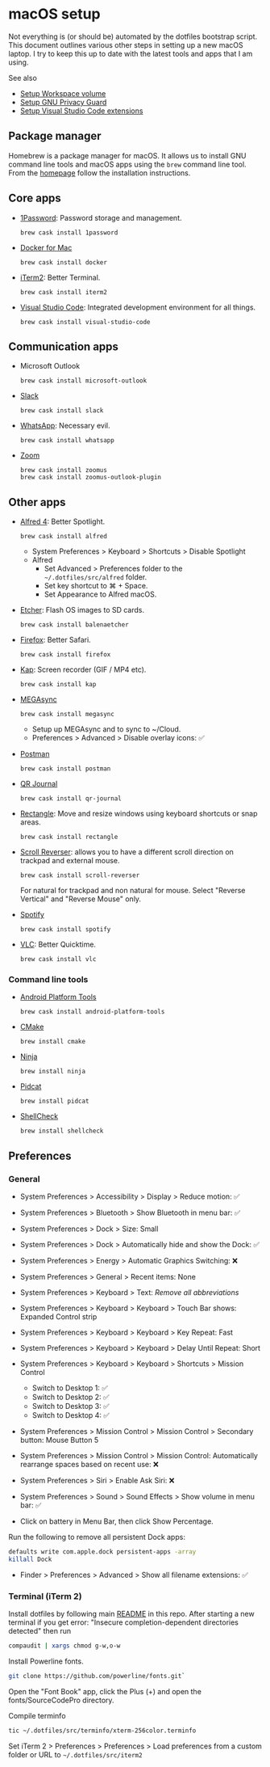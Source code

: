 # macOS setup

Not everything is (or should be) automated by the dotfiles bootstrap script.
This document outlines various other steps in setting up a new macOS laptop. I
try to keep this up to date with the latest tools and apps that I am using.

See also

- [Setup Workspace volume](workspace.md)
- [Setup GNU Privacy Guard](../gnupg.md)
- [Setup Visual Studio Code extensions](../vscode.md)

## Package manager

Homebrew is a package manager for macOS. It allows us to install GNU command
line tools and macOS apps using the `brew` command line tool. From the
[homepage](https://brew.sh) follow the installation instructions.

## Core apps

- [1Password](https://1password.com/downloads/mac): Password storage and
  management.
  ```
  brew cask install 1password
  ```

- [Docker for
  Mac](https://hub.docker.com/editions/community/docker-ce-desktop-mac)
  ```
  brew cask install docker
  ```

- [iTerm2](https://iterm2.com): Better Terminal.
  ```
  brew cask install iterm2
  ```

- [Visual Studio Code](https://code.visualstudio.com): Integrated development
  environment for all things.
  ```
  brew cask install visual-studio-code
  ```

## Communication apps

- Microsoft Outlook
  ```
  brew cask install microsoft-outlook
  ```

- [Slack](https://slack.com/intl/en-za/downloads/mac)
  ```
  brew cask install slack
  ```

- [WhatsApp](https://www.whatsapp.com/): Necessary evil.
  ```
  brew cask install whatsapp
  ```

- [Zoom](https://www.zoom.us/)
  ```
  brew cask install zoomus
  brew cask install zoomus-outlook-plugin
  ```

## Other apps

- [Alfred 4](http://alfredapp.com/): Better Spotlight.
  ```
  brew cask install alfred
  ```
  - System Preferences > Keyboard > Shortcuts > Disable Spotlight
  - Alfred
    - Set Advanced > Preferences folder to the `~/.dotfiles/src/alfred` folder.
    - Set key shortcut to ⌘ + Space.
    - Set Appearance to Alfred macOS.

- [Etcher](https://www.balena.io/etcher/): Flash OS images to SD cards.
  ```
  brew cask install balenaetcher
  ```

- [Firefox](https://www.mozilla.org/en-ZA/firefox/new/): Better Safari.
  ```
  brew cask install firefox
  ```

- [Kap](https://getkap.co/): Screen recorder (GIF / MP4 etc).
  ```
  brew cask install kap
  ```

- [MEGAsync](https://mega.nz/)
  ```
  brew cask install megasync
  ```
  - Setup up MEGAsync and to sync to ~/Cloud.
  - Preferences > Advanced > Disable overlay icons: ✅

- [Postman](https://www.postman.com/)
  ```
  brew cask install postman
  ```

- [QR Journal](https://www.joshjacob.com/mac-development/qrjournal.php)
  ```
  brew cask install qr-journal
  ```

- [Rectangle](https://rectangleapp.com/): Move and resize windows using keyboard
  shortcuts or snap areas.
  ```
  brew cask install rectangle
  ```

- [Scroll Reverser](https://pilotmoon.com/scrollreverser/): allows you to have a
  different scroll direction on trackpad and external mouse.
  ```
  brew cask install scroll-reverser
  ```
  For natural for trackpad and non natural for mouse. Select "Reverse Vertical"
  and "Reverse Mouse" only.

- [Spotify](https://www.spotify.com/za/download/mac/)
  ```
  brew cask install spotify
  ```

- [VLC](https://www.videolan.org/index.html): Better Quicktime.
  ```
  brew cask install vlc
  ```

### Command line tools

- [Android Platform
  Tools](https://developer.android.com/studio/releases/platform-tools.html)
  ```
  brew cask install android-platform-tools
  ```

- [CMake](https://cmake.org/)
  ```
  brew install cmake
  ```

- [Ninja](https://ninja-build.org/)
  ```
  brew install ninja
  ```

- [Pidcat](https://github.com/JakeWharton/pidcat)
  ```
  brew install pidcat
  ```

- [ShellCheck](https://www.shellcheck.net/)
  ```
  brew install shellcheck
  ```

## Preferences

### General

- System Preferences > Accessibility > Display > Reduce motion: ✅
- System Preferences > Bluetooth > Show Bluetooth in menu bar: ✅
- System Preferences > Dock > Size: Small
- System Preferences > Dock > Automatically hide and show the Dock: ✅
- System Preferences > Energy > Automatic Graphics Switching: ❌
- System Preferences > General > Recent items: None
- System Preferences > Keyboard > Text: *Remove all abbreviations*
- System Preferences > Keyboard > Keyboard > Touch Bar shows: Expanded Control
  strip
- System Preferences > Keyboard > Keyboard > Key Repeat: Fast
- System Preferences > Keyboard > Keyboard > Delay Until Repeat: Short
- System Preferences > Keyboard > Keyboard > Shortcuts > Mission Control
  - Switch to Desktop 1: ✅
  - Switch to Desktop 2: ✅
  - Switch to Desktop 3: ✅
  - Switch to Desktop 4: ✅
- System Preferences > Mission Control > Mission Control > Secondary button:
  Mouse Button 5
- System Preferences > Mission Control > Mission Control: Automatically
  rearrange spaces based on recent use: ❌
- System Preferences > Siri > Enable Ask Siri: ❌
- System Preferences > Sound > Sound Effects > Show volume in menu bar: ✅

- Click on battery in Menu Bar, then click Show Percentage.

Run the following to remove all persistent Dock apps:

```sh
defaults write com.apple.dock persistent-apps -array
killall Dock
```

- Finder > Preferences > Advanced > Show all filename extensions: ✅

### Terminal (iTerm 2)

Install dotfiles by following main [README](../../README.md) in this repo. After
starting a new terminal if you get error: "Insecure completion-dependent
directories detected" then run

```sh
compaudit | xargs chmod g-w,o-w
```

Install Powerline fonts.

```sh
git clone https://github.com/powerline/fonts.git`
```

Open the "Font Book" app, click the Plus (+) and open the fonts/SourceCodePro
directory.

Compile terminfo

```sh
tic ~/.dotfiles/src/terminfo/xterm-256color.terminfo
```

Set iTerm 2 > Preferences > Preferences > Load preferences from a custom folder
or URL to `~/.dotfiles/src/iterm2`

